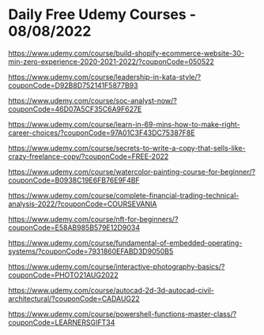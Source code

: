 # Daily Free Udemy Courses - 08/08/2022

https://www.udemy.com/course/build-shopify-ecommerce-website-30-min-zero-experience-2020-2021-2022/?couponCode=050522
https://www.udemy.com/course/leadership-in-kata-style/?couponCode=D92B8D752141F5877B93
https://www.udemy.com/course/soc-analyst-now/?couponCode=46D07A5CF35C6A9F627E
https://www.udemy.com/course/learn-in-69-mins-how-to-make-right-career-choices/?couponCode=97A01C3F43DC75387F8E
https://www.udemy.com/course/secrets-to-write-a-copy-that-sells-like-crazy-freelance-copy/?couponCode=FREE-2022
https://www.udemy.com/course/watercolor-painting-course-for-beginner/?couponCode=B0938C19E6FB76E9F4BF
https://www.udemy.com/course/complete-financial-trading-technical-analysis-2022/?couponCode=COURSEVANIA
https://www.udemy.com/course/nft-for-beginners/?couponCode=E58AB985B579E12D9034
https://www.udemy.com/course/fundamental-of-embedded-operating-systems/?couponCode=7931860EFABD3D9050B5
https://www.udemy.com/course/interactive-photography-basics/?couponCode=PHOTO21AUG2022
https://www.udemy.com/course/autocad-2d-3d-autocad-civil-architectural/?couponCode=CADAUG22
https://www.udemy.com/course/powershell-functions-master-class/?couponCode=LEARNERSGIFT34
